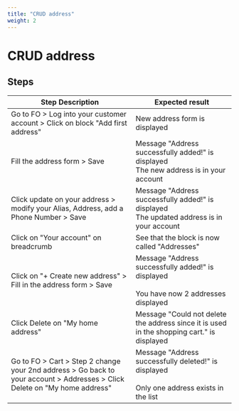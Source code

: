 ```yaml
---
title: "CRUD address"
weight: 2
---
```


# CRUD address
## Steps
| Step Description | Expected result |
| ----- | ----- |
| Go to FO > Log into your customer account > Click on block "Add first address" | New address form is displayed |
| Fill the address form > Save | Message "Address successfully added!" is displayed<br>The new address is in your account |
| Click update on your address > modify your Alias, Address, add a Phone Number > Save | Message "Address successfully added!" is displayed<br>The updated address is in your account |
| Click on "Your account" on breadcrumb | See that the block is now called "Addresses" |
| Click on "+ Create new address" > Fill in the address form > Save | Message "Address successfully added!" is displayed<br><br>You have now 2 addresses displayed |
| Click Delete on "My home address" | Message "Could not delete the address since it is used in the shopping cart." is displayed |
| Go to FO > Cart > Step 2 change your 2nd address > Go back to your account > Addresses > Click Delete on "My home address" | Message "Address successfully deleted!" is displayed<br><br>Only one address exists in the list |

